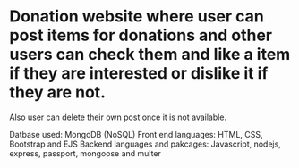 # Donation website where user can post items for donations and other users can check them and like a item if they are interested or dislike it if they are not. 
Also user can delete their own post once it is not available. 

Datbase used: MongoDB (NoSQL) 
Front end languages: HTML, CSS, Bootstrap and EJS 
Backend languages and pakcages: Javascript, nodejs, express, passport, mongoose and multer
